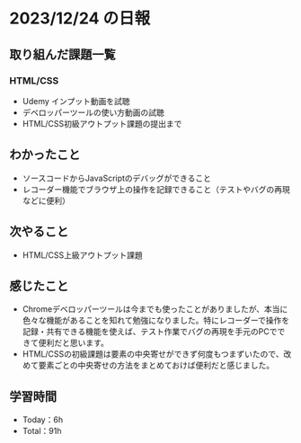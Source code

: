# 2023/12/24 の日報

## 取り組んだ課題一覧

### HTML/CSS

- Udemy インプット動画を試聴
- デベロッパーツールの使い方動画の試聴
- HTML/CSS初級アウトプット課題の提出まで

## わかったこと
- ソースコードからJavaScriptのデバッグができること
- レコーダー機能でブラウザ上の操作を記録できること（テストやバグの再現などに便利）

## 次やること
- HTML/CSS上級アウトプット課題

## 感じたこと
- Chromeデベロッパーツールは今までも使ったことがありましたが、本当に色々な機能があることを知れて勉強になりました。特にレコーダーで操作を記録・共有できる機能を使えば、テスト作業でバグの再現を手元のPCでできて便利だと思います。
- HTML/CSSの初級課題は要素の中央寄せができず何度もつまずいたので、改めて要素ごとの中央寄せの方法をまとめておけば便利だと感じました。

## 学習時間

- Today：6h
- Total：91h

